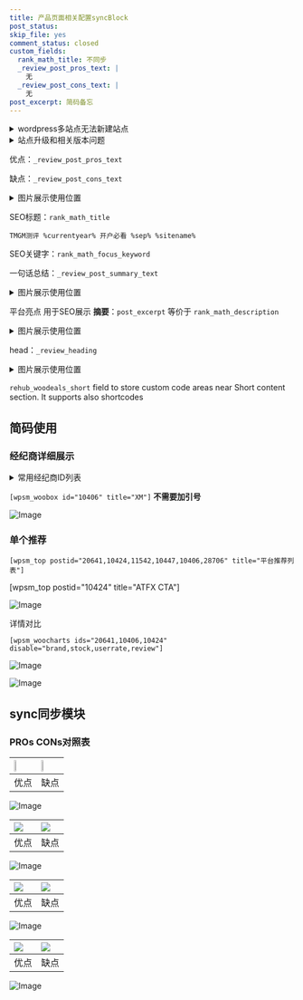 ```yaml
---
title: 产品页面相关配置syncBlock
post_status: 
skip_file: yes
comment_status: closed
custom_fields:
  rank_math_title: 不同步
  _review_post_pros_text: |
    无
  _review_post_cons_text: |
    无
post_excerpt: 简码备忘
---
```

<details><summary>wordpress多站点无法新建站点</summary>

<li>和报错需要清理cookies一样的原因</li>
<li>wp-config.php里面<code>define( 'SUBDOMAIN_INSTALL', false );//子域名安装</code></li>
<li>新建子站点是用<code>define( 'SUBDOMAIN_INSTALL', true);//子域名安装</code> 完成以后，改成<code>false</code></li>
</details>

<details><summary>站点升级和相关版本问题</summary>

<p>wordpress：5.9.9
woocommerce：7.5.1
出现问题的地方：主题选项里面>><strong>Product layout >>compact style</strong></p>
<p>如何出现没有用过的字段 导致无法保存。先导出配置 然后进行修改，后面再次恢复即可。</p>
<p>出现部分字段无法显示时，需要返回默认布局后，对产品进行保存就好了。</p>
<p></p>
</details>

优点：`_review_post_pros_text`

缺点：`_review_post_cons_text`

<details><summary>图片展示使用位置</summary>

<img src="https://prod-files-secure.s3.us-west-2.amazonaws.com/39ed1227-6d7d-4570-be36-9ccd4a2c4241/f51d3d83-55d4-4bdf-9604-f37ec77ab556/Untitled.png?X-Amz-Algorithm=AWS4-HMAC-SHA256&X-Amz-Content-Sha256=UNSIGNED-PAYLOAD&X-Amz-Credential=ASIAZI2LB466U3MBZWJY%2F20250913%2Fus-west-2%2Fs3%2Faws4_request&X-Amz-Date=20250913T225517Z&X-Amz-Expires=3600&X-Amz-Security-Token=IQoJb3JpZ2luX2VjENf%2F%2F%2F%2F%2F%2F%2F%2F%2F%2FwEaCXVzLXdlc3QtMiJGMEQCIHezIIitH7UqWBeCJ1zDw65cg83OAdMzgA9wiImPfnzsAiBBhEjPe%2BCAe67MQNeSCxbQNgBobPospJG%2FbXYGcPwf9ir%2FAwhQEAAaDDYzNzQyMzE4MzgwNSIMDG5YbbqExfXBKjNrKtwDtHkklKRhaxqr7SGZ5w0x%2FCo80AGUy9FO15aoWpjLUDAd7waNL2jEjBkmUmoRQB7HkfRlpBrQUrQ0qo7yrNH1QeMPuY1Fs2X9qvh4pPnekW6QwOw8NOp43RerdgzQV7nYDkeAqauWE4MTafmtHyHEK2YqLEfSI5Kfbg6TQgtapixUQOih7phec8lacGt%2FVyPbyy4FSP4%2BYvmPZmiB8ORHK16b9aHV%2Bv3bFZ5wIrMwmQhkWYWN48SW7ZNtV8BgruspZVz4WqpTrm%2F5SMfPiRzea1ywee85U0l5EQWJ0p5NNiOKTZBZZjBbsIo%2Fym5QbvZKEtA%2FKZ9vWWxyUM5JmqWAoIRKyRJ%2BX9ObcTVtgE8dmlph5WP612%2BfhsqKGyl4AnBKGmvXANItPc8vmBMpsGLsYYxuy0e30%2Fu4H3XcKffc9FjCV44WD95SPISBE2Mz%2FP64oJfdh2JxO4hd4cFcRgyYep7e2VFFIAq8q1qWHAjHpJpr4O4CSMamNq81f1ivaGI4HXarvb2foQSmK%2BZZrc31eBmeWag8%2Bu1en0xEg8SrH5X2bXdIGSYgW2rya4NBobyE5gC%2FWWkylZQeI4Fhtr%2BXn8%2Bw09mNgNIMPUJsG2NtvkWOngZJ7%2Fc4qlvh9hgw5N%2BXxgY6pgE1YpPlD%2BF2h6w2pnamBegsTVaMfQptusflMDt3Z8LIj%2F%2BjQ1mbM72zQIgpLMXrh%2F%2BwWkaxle%2FEYGJpVZkcSDtQPzCQfrodqEfg7H1%2FCJvZ9pNOG6618AJpqjzTxkTdc8Q6XfWnnQVBsGAudUx42BL%2FcYtzzOqIiEOWfQe18l3%2FZPMm6EwDMHAWPtSF1vRwFsmZ5oKRMElI6OIPc8tYJU5YEO9QhlY9&X-Amz-Signature=1b9d6d88a294db95cb079bb9ea7a26132a7e46d926dc7c1d03c77a15d13b5d09&X-Amz-SignedHeaders=host&x-amz-checksum-mode=ENABLED&x-id=GetObject" alt="Image">
</details>

SEO标题：`rank_math_title`

`TMGM测评 %currentyear% 开户必看 %sep% %sitename%`

SEO关键字：`rank_math_focus_keyword`

一句话总结：`_review_post_summary_text`

<details><summary>图片展示使用位置</summary>

<img src="https://prod-files-secure.s3.us-west-2.amazonaws.com/39ed1227-6d7d-4570-be36-9ccd4a2c4241/4b96a922-296c-4f4e-8630-d1c870cbce01/Untitled.png?X-Amz-Algorithm=AWS4-HMAC-SHA256&X-Amz-Content-Sha256=UNSIGNED-PAYLOAD&X-Amz-Credential=ASIAZI2LB4665F5CJQW3%2F20250913%2Fus-west-2%2Fs3%2Faws4_request&X-Amz-Date=20250913T225518Z&X-Amz-Expires=3600&X-Amz-Security-Token=IQoJb3JpZ2luX2VjENf%2F%2F%2F%2F%2F%2F%2F%2F%2F%2FwEaCXVzLXdlc3QtMiJHMEUCIQDMb4F5Pdis554hL3Xhju7Sf9Ea%2FAnoHLIrGIAaw%2FThhQIgJRNJOroaE5BsakTQRZjjrLM8nB%2B6gk6bDkIIc0UJNZwq%2FwMIUBAAGgw2Mzc0MjMxODM4MDUiDFefuxYyA0pyX7Z3SCrcA%2BaShCeCs4fqnQ1u7X%2F5Pc79TmH4dB5kmW2cm0kihCpgI5nubk0CtoeIz2qFXvfv5qrfbz5tZ81%2FqhS00LcJrVyHrjKxI3Ebcxp%2BQ1Bypapn%2BwamjiDRLBub9AAjTLicVkFVAOwArfC9%2BmmViu5uT2Qp6PnLbRa0T4JeR1WV01d%2FyCoUrLTfkcmALv0yPoWXIMyy2O8A6bY6WVzUAxTIld4IUAhr%2FsqhV6C03MPyheEvs8Ak%2FQ1uPHKfUI6OVoe4cCILH33k%2FBBR0tn%2F7RshNYD%2Bdl2zCHxOsvd3FBqazGsVI542DQzGCR%2Fo2q01Z6nkj0XBB6OP5eP2yFXhgg5%2BDF37MeA%2Bj0AAVH8Xv%2BMSWc7exZWfa4he%2Bx6RW6OsZjXh%2FCYSS%2BMzpMf0JwwjrcjrDd3Bw%2BqRzkmyhkF2en%2Fz3sXjUrjybvYimWtVo5TJ252q2vM2rQZL5jq67WCXkaZeFl86ft11tAsercrpjVBlt5ddk3ISx2HNanm7xZwOQXW6WII3XxH%2BJHBQaWwPHgolbnRjUh8KxBYdHBGhuKuUvu4HB4o1zFAlZ3REQnQi9aitIDO7na1%2F3B4QpOfbIqAtNYvKuXGOMwdpjL9cNQ0w96C2Ro%2FqhWRzVUvNCVlpMKnfl8YGOqUB1y1plz9MXNlQhbS9kbCMs%2FtwRplyfAJ8vduF5Ry1TbN1zbVQfEJdhespnJ7xq5Sa%2FtJwWYE97cU8%2BHNurDhqRPscieZp2U6qSTL3y0cx9xkBrGERt943EspfJbrE8Vw8Aaihs4a0tJDEzerr6Pgr%2B86OZv0lEFxupV1j1bKPY7cYEtIh5LCB75Soj%2BQuPAeN34cHVDcOkwTUgs5gR80DHgUvolU2&X-Amz-Signature=8f1d368ac83f46bc271671f29d96ed74310761dc7a734de7908f666f33f7526a&X-Amz-SignedHeaders=host&x-amz-checksum-mode=ENABLED&x-id=GetObject" alt="Image">
</details>

平台亮点 用于SEO展示 **摘要**：`post_excerpt`  等价于 `rank_math_description`

<details><summary>图片展示使用位置</summary>

<img src="https://prod-files-secure.s3.us-west-2.amazonaws.com/39ed1227-6d7d-4570-be36-9ccd4a2c4241/1ee11f63-b60a-4dfe-a7a7-d58ff23b5d88/Untitled.png?X-Amz-Algorithm=AWS4-HMAC-SHA256&X-Amz-Content-Sha256=UNSIGNED-PAYLOAD&X-Amz-Credential=ASIAZI2LB466QHA2MTK4%2F20250913%2Fus-west-2%2Fs3%2Faws4_request&X-Amz-Date=20250913T225524Z&X-Amz-Expires=3600&X-Amz-Security-Token=IQoJb3JpZ2luX2VjENf%2F%2F%2F%2F%2F%2F%2F%2F%2F%2FwEaCXVzLXdlc3QtMiJGMEQCIERx5TL8bwT09VFvKjpdX8wOX3vEqoiGb%2BQ0wrnVWH2OAiBt1oxwYH9kVvH372iIUY5eG2NYsV1F8OQArWhaT7kvjir%2FAwhQEAAaDDYzNzQyMzE4MzgwNSIM%2F2rDq2P0OKqxoKsZKtwD5%2FdFqc%2FGPw8VJ8joNf%2FKvJ3vaoQvnP4RmFEPNHX79Y73eZjuRInKBgBfasumjwYvVcs3hZRUZ40nOiwZ%2FLFoWrL03wzOCGWYI4KEQPVVGaiU85QchcpHF%2FIeYIAKjECXg08vuPEy4Y7Vz%2B4mbu5lcUwSEK5YDi96n7XlNDpGu0DPKl6R%2BIm3p6sZ38l52JeCPZaqAMVmpfQBAEv%2F81u6C8wJbTWGuveCLV3L2e%2BodoLVwKxyH08B5JDXExLnX80MWFguooWIk%2BM8W4weMbFTasB74fwh7wtw1v9uY%2BOu0sxhBCUi52TWzS6XjDa6%2FPnRRMf1dnvVew2s1xCU4biHCGx6LlDUvQfRYYUGSf172pxap1Hgeef5dcx%2BZUzlHHjQkRq%2B%2BULDxU35PfmXTdCkDMB3Do8Hw%2BtNqr4huKXkw7b8Hsfmi17ZYIT7%2FM7Hr6O7KUaHhfDj0Gj6nd14seqgU30Sy2X5hU9cAbvSVTDcccbsgobLBq7Z5lKvuGjLpLcf0qzs7Sx9K%2B4g6hcrlt%2FqRto1MVaKHlDadKZApTeEKbXoJ6A9paKX8vh1ODsRBmlw6y%2B9r5AD%2BdKPro08u8HLoa3Yum3n7CkWKjCfXwtp7YSqqK7Lj%2F0oMizdRMkw49%2BXxgY6pgFxDKB4tnYAO%2BA5dLGgqM47mgOfgA97zSHG3e%2FFZfXokgFzRdU%2FdBd78Jd1cvJ3yC4lPxHMSQpXv4%2FPPWt%2F2oKWr2Sw0q%2Bm%2Fd9Jc9xdF7H%2B8%2BHU0Hs1f2piO%2FbezASFPe2R3vXqv6gPeRgzMOBOir8dUq2zcAN2GOeOKNFK05X2CoT63SUFh7dc5x4r75ObUarIh%2FssYQ%2Fouk7wBYcrIXeZPch%2F1FaY&X-Amz-Signature=e86cbf8028d753fd29e01e05ab25d74b733032a5eb50f7eb8def92da81a861cb&X-Amz-SignedHeaders=host&x-amz-checksum-mode=ENABLED&x-id=GetObject" alt="Image">
<img src="https://prod-files-secure.s3.us-west-2.amazonaws.com/39ed1227-6d7d-4570-be36-9ccd4a2c4241/ad4118b5-78d8-4fbe-801e-3b29b5d99c01/Untitled.png?X-Amz-Algorithm=AWS4-HMAC-SHA256&X-Amz-Content-Sha256=UNSIGNED-PAYLOAD&X-Amz-Credential=ASIAZI2LB466QHA2MTK4%2F20250913%2Fus-west-2%2Fs3%2Faws4_request&X-Amz-Date=20250913T225524Z&X-Amz-Expires=3600&X-Amz-Security-Token=IQoJb3JpZ2luX2VjENf%2F%2F%2F%2F%2F%2F%2F%2F%2F%2FwEaCXVzLXdlc3QtMiJGMEQCIERx5TL8bwT09VFvKjpdX8wOX3vEqoiGb%2BQ0wrnVWH2OAiBt1oxwYH9kVvH372iIUY5eG2NYsV1F8OQArWhaT7kvjir%2FAwhQEAAaDDYzNzQyMzE4MzgwNSIM%2F2rDq2P0OKqxoKsZKtwD5%2FdFqc%2FGPw8VJ8joNf%2FKvJ3vaoQvnP4RmFEPNHX79Y73eZjuRInKBgBfasumjwYvVcs3hZRUZ40nOiwZ%2FLFoWrL03wzOCGWYI4KEQPVVGaiU85QchcpHF%2FIeYIAKjECXg08vuPEy4Y7Vz%2B4mbu5lcUwSEK5YDi96n7XlNDpGu0DPKl6R%2BIm3p6sZ38l52JeCPZaqAMVmpfQBAEv%2F81u6C8wJbTWGuveCLV3L2e%2BodoLVwKxyH08B5JDXExLnX80MWFguooWIk%2BM8W4weMbFTasB74fwh7wtw1v9uY%2BOu0sxhBCUi52TWzS6XjDa6%2FPnRRMf1dnvVew2s1xCU4biHCGx6LlDUvQfRYYUGSf172pxap1Hgeef5dcx%2BZUzlHHjQkRq%2B%2BULDxU35PfmXTdCkDMB3Do8Hw%2BtNqr4huKXkw7b8Hsfmi17ZYIT7%2FM7Hr6O7KUaHhfDj0Gj6nd14seqgU30Sy2X5hU9cAbvSVTDcccbsgobLBq7Z5lKvuGjLpLcf0qzs7Sx9K%2B4g6hcrlt%2FqRto1MVaKHlDadKZApTeEKbXoJ6A9paKX8vh1ODsRBmlw6y%2B9r5AD%2BdKPro08u8HLoa3Yum3n7CkWKjCfXwtp7YSqqK7Lj%2F0oMizdRMkw49%2BXxgY6pgFxDKB4tnYAO%2BA5dLGgqM47mgOfgA97zSHG3e%2FFZfXokgFzRdU%2FdBd78Jd1cvJ3yC4lPxHMSQpXv4%2FPPWt%2F2oKWr2Sw0q%2Bm%2Fd9Jc9xdF7H%2B8%2BHU0Hs1f2piO%2FbezASFPe2R3vXqv6gPeRgzMOBOir8dUq2zcAN2GOeOKNFK05X2CoT63SUFh7dc5x4r75ObUarIh%2FssYQ%2Fouk7wBYcrIXeZPch%2F1FaY&X-Amz-Signature=43a67eaa6566a7702b800815ff32830f6c1e2e1681bec5032101ad9ffe783d6d&X-Amz-SignedHeaders=host&x-amz-checksum-mode=ENABLED&x-id=GetObject" alt="Image">
<img src="https://prod-files-secure.s3.us-west-2.amazonaws.com/39ed1227-6d7d-4570-be36-9ccd4a2c4241/a38cf7c9-a79c-4b64-9e94-13589fe0758b/Untitled.png?X-Amz-Algorithm=AWS4-HMAC-SHA256&X-Amz-Content-Sha256=UNSIGNED-PAYLOAD&X-Amz-Credential=ASIAZI2LB466QHA2MTK4%2F20250913%2Fus-west-2%2Fs3%2Faws4_request&X-Amz-Date=20250913T225524Z&X-Amz-Expires=3600&X-Amz-Security-Token=IQoJb3JpZ2luX2VjENf%2F%2F%2F%2F%2F%2F%2F%2F%2F%2FwEaCXVzLXdlc3QtMiJGMEQCIERx5TL8bwT09VFvKjpdX8wOX3vEqoiGb%2BQ0wrnVWH2OAiBt1oxwYH9kVvH372iIUY5eG2NYsV1F8OQArWhaT7kvjir%2FAwhQEAAaDDYzNzQyMzE4MzgwNSIM%2F2rDq2P0OKqxoKsZKtwD5%2FdFqc%2FGPw8VJ8joNf%2FKvJ3vaoQvnP4RmFEPNHX79Y73eZjuRInKBgBfasumjwYvVcs3hZRUZ40nOiwZ%2FLFoWrL03wzOCGWYI4KEQPVVGaiU85QchcpHF%2FIeYIAKjECXg08vuPEy4Y7Vz%2B4mbu5lcUwSEK5YDi96n7XlNDpGu0DPKl6R%2BIm3p6sZ38l52JeCPZaqAMVmpfQBAEv%2F81u6C8wJbTWGuveCLV3L2e%2BodoLVwKxyH08B5JDXExLnX80MWFguooWIk%2BM8W4weMbFTasB74fwh7wtw1v9uY%2BOu0sxhBCUi52TWzS6XjDa6%2FPnRRMf1dnvVew2s1xCU4biHCGx6LlDUvQfRYYUGSf172pxap1Hgeef5dcx%2BZUzlHHjQkRq%2B%2BULDxU35PfmXTdCkDMB3Do8Hw%2BtNqr4huKXkw7b8Hsfmi17ZYIT7%2FM7Hr6O7KUaHhfDj0Gj6nd14seqgU30Sy2X5hU9cAbvSVTDcccbsgobLBq7Z5lKvuGjLpLcf0qzs7Sx9K%2B4g6hcrlt%2FqRto1MVaKHlDadKZApTeEKbXoJ6A9paKX8vh1ODsRBmlw6y%2B9r5AD%2BdKPro08u8HLoa3Yum3n7CkWKjCfXwtp7YSqqK7Lj%2F0oMizdRMkw49%2BXxgY6pgFxDKB4tnYAO%2BA5dLGgqM47mgOfgA97zSHG3e%2FFZfXokgFzRdU%2FdBd78Jd1cvJ3yC4lPxHMSQpXv4%2FPPWt%2F2oKWr2Sw0q%2Bm%2Fd9Jc9xdF7H%2B8%2BHU0Hs1f2piO%2FbezASFPe2R3vXqv6gPeRgzMOBOir8dUq2zcAN2GOeOKNFK05X2CoT63SUFh7dc5x4r75ObUarIh%2FssYQ%2Fouk7wBYcrIXeZPch%2F1FaY&X-Amz-Signature=a31c35b0bc65d456c5a8a64d4ce8f5464a23d780b3d71a440e1efa286d0a0e25&X-Amz-SignedHeaders=host&x-amz-checksum-mode=ENABLED&x-id=GetObject" alt="Image">
<img src="https://prod-files-secure.s3.us-west-2.amazonaws.com/39ed1227-6d7d-4570-be36-9ccd4a2c4241/7da6fc1e-d2ac-42ae-8c75-cb5749aa18f6/Untitled.png?X-Amz-Algorithm=AWS4-HMAC-SHA256&X-Amz-Content-Sha256=UNSIGNED-PAYLOAD&X-Amz-Credential=ASIAZI2LB466QHA2MTK4%2F20250913%2Fus-west-2%2Fs3%2Faws4_request&X-Amz-Date=20250913T225524Z&X-Amz-Expires=3600&X-Amz-Security-Token=IQoJb3JpZ2luX2VjENf%2F%2F%2F%2F%2F%2F%2F%2F%2F%2FwEaCXVzLXdlc3QtMiJGMEQCIERx5TL8bwT09VFvKjpdX8wOX3vEqoiGb%2BQ0wrnVWH2OAiBt1oxwYH9kVvH372iIUY5eG2NYsV1F8OQArWhaT7kvjir%2FAwhQEAAaDDYzNzQyMzE4MzgwNSIM%2F2rDq2P0OKqxoKsZKtwD5%2FdFqc%2FGPw8VJ8joNf%2FKvJ3vaoQvnP4RmFEPNHX79Y73eZjuRInKBgBfasumjwYvVcs3hZRUZ40nOiwZ%2FLFoWrL03wzOCGWYI4KEQPVVGaiU85QchcpHF%2FIeYIAKjECXg08vuPEy4Y7Vz%2B4mbu5lcUwSEK5YDi96n7XlNDpGu0DPKl6R%2BIm3p6sZ38l52JeCPZaqAMVmpfQBAEv%2F81u6C8wJbTWGuveCLV3L2e%2BodoLVwKxyH08B5JDXExLnX80MWFguooWIk%2BM8W4weMbFTasB74fwh7wtw1v9uY%2BOu0sxhBCUi52TWzS6XjDa6%2FPnRRMf1dnvVew2s1xCU4biHCGx6LlDUvQfRYYUGSf172pxap1Hgeef5dcx%2BZUzlHHjQkRq%2B%2BULDxU35PfmXTdCkDMB3Do8Hw%2BtNqr4huKXkw7b8Hsfmi17ZYIT7%2FM7Hr6O7KUaHhfDj0Gj6nd14seqgU30Sy2X5hU9cAbvSVTDcccbsgobLBq7Z5lKvuGjLpLcf0qzs7Sx9K%2B4g6hcrlt%2FqRto1MVaKHlDadKZApTeEKbXoJ6A9paKX8vh1ODsRBmlw6y%2B9r5AD%2BdKPro08u8HLoa3Yum3n7CkWKjCfXwtp7YSqqK7Lj%2F0oMizdRMkw49%2BXxgY6pgFxDKB4tnYAO%2BA5dLGgqM47mgOfgA97zSHG3e%2FFZfXokgFzRdU%2FdBd78Jd1cvJ3yC4lPxHMSQpXv4%2FPPWt%2F2oKWr2Sw0q%2Bm%2Fd9Jc9xdF7H%2B8%2BHU0Hs1f2piO%2FbezASFPe2R3vXqv6gPeRgzMOBOir8dUq2zcAN2GOeOKNFK05X2CoT63SUFh7dc5x4r75ObUarIh%2FssYQ%2Fouk7wBYcrIXeZPch%2F1FaY&X-Amz-Signature=1e1875d0b0d73884b0882818a85c974c982d02c6d181d4bb3574595b7f27ce6c&X-Amz-SignedHeaders=host&x-amz-checksum-mode=ENABLED&x-id=GetObject" alt="Image">
<img src="https://prod-files-secure.s3.us-west-2.amazonaws.com/39ed1227-6d7d-4570-be36-9ccd4a2c4241/7e97f40a-eaee-47f5-b2f9-475f96808fa7/Untitled.png?X-Amz-Algorithm=AWS4-HMAC-SHA256&X-Amz-Content-Sha256=UNSIGNED-PAYLOAD&X-Amz-Credential=ASIAZI2LB466QHA2MTK4%2F20250913%2Fus-west-2%2Fs3%2Faws4_request&X-Amz-Date=20250913T225524Z&X-Amz-Expires=3600&X-Amz-Security-Token=IQoJb3JpZ2luX2VjENf%2F%2F%2F%2F%2F%2F%2F%2F%2F%2FwEaCXVzLXdlc3QtMiJGMEQCIERx5TL8bwT09VFvKjpdX8wOX3vEqoiGb%2BQ0wrnVWH2OAiBt1oxwYH9kVvH372iIUY5eG2NYsV1F8OQArWhaT7kvjir%2FAwhQEAAaDDYzNzQyMzE4MzgwNSIM%2F2rDq2P0OKqxoKsZKtwD5%2FdFqc%2FGPw8VJ8joNf%2FKvJ3vaoQvnP4RmFEPNHX79Y73eZjuRInKBgBfasumjwYvVcs3hZRUZ40nOiwZ%2FLFoWrL03wzOCGWYI4KEQPVVGaiU85QchcpHF%2FIeYIAKjECXg08vuPEy4Y7Vz%2B4mbu5lcUwSEK5YDi96n7XlNDpGu0DPKl6R%2BIm3p6sZ38l52JeCPZaqAMVmpfQBAEv%2F81u6C8wJbTWGuveCLV3L2e%2BodoLVwKxyH08B5JDXExLnX80MWFguooWIk%2BM8W4weMbFTasB74fwh7wtw1v9uY%2BOu0sxhBCUi52TWzS6XjDa6%2FPnRRMf1dnvVew2s1xCU4biHCGx6LlDUvQfRYYUGSf172pxap1Hgeef5dcx%2BZUzlHHjQkRq%2B%2BULDxU35PfmXTdCkDMB3Do8Hw%2BtNqr4huKXkw7b8Hsfmi17ZYIT7%2FM7Hr6O7KUaHhfDj0Gj6nd14seqgU30Sy2X5hU9cAbvSVTDcccbsgobLBq7Z5lKvuGjLpLcf0qzs7Sx9K%2B4g6hcrlt%2FqRto1MVaKHlDadKZApTeEKbXoJ6A9paKX8vh1ODsRBmlw6y%2B9r5AD%2BdKPro08u8HLoa3Yum3n7CkWKjCfXwtp7YSqqK7Lj%2F0oMizdRMkw49%2BXxgY6pgFxDKB4tnYAO%2BA5dLGgqM47mgOfgA97zSHG3e%2FFZfXokgFzRdU%2FdBd78Jd1cvJ3yC4lPxHMSQpXv4%2FPPWt%2F2oKWr2Sw0q%2Bm%2Fd9Jc9xdF7H%2B8%2BHU0Hs1f2piO%2FbezASFPe2R3vXqv6gPeRgzMOBOir8dUq2zcAN2GOeOKNFK05X2CoT63SUFh7dc5x4r75ObUarIh%2FssYQ%2Fouk7wBYcrIXeZPch%2F1FaY&X-Amz-Signature=d4b3ee8d53e7aa15cc9858b011233fc9dc1c9a35387f7098eb9ac3b59e122a7c&X-Amz-SignedHeaders=host&x-amz-checksum-mode=ENABLED&x-id=GetObject" alt="Image">
</details>

head：`_review_heading`

<details><summary>图片展示使用位置</summary>

<img src="https://prod-files-secure.s3.us-west-2.amazonaws.com/39ed1227-6d7d-4570-be36-9ccd4a2c4241/3a4650ad-9887-415c-889a-edd51fa54f27/Untitled.png?X-Amz-Algorithm=AWS4-HMAC-SHA256&X-Amz-Content-Sha256=UNSIGNED-PAYLOAD&X-Amz-Credential=ASIAZI2LB466U75KMZ4K%2F20250913%2Fus-west-2%2Fs3%2Faws4_request&X-Amz-Date=20250913T225525Z&X-Amz-Expires=3600&X-Amz-Security-Token=IQoJb3JpZ2luX2VjENf%2F%2F%2F%2F%2F%2F%2F%2F%2F%2FwEaCXVzLXdlc3QtMiJHMEUCIDPt9DvbEsbjsjIHnjFImaDksv6vry6cBeUnURHbg48YAiEAvEEQFZDbREuSqpR7%2FiHDdK5LtAx%2FEoX41fI%2B9bnCMxQq%2FwMIUBAAGgw2Mzc0MjMxODM4MDUiDKD%2FnC0vDZ6am6jmNyrcA4gGq3zYod6aEUAyP3l%2FUfWnCGdT9JwXltH7823fQSsA01kyuZGFU5memmydRTY1HU1nNeQwyYRDGwaIzHCGagj2wFs1YQcv4aMi%2Bc07bmA7hEDuRe%2BV2%2FEvNl%2Bh1TRLyA9eN1hKIInl7LFQVt5%2BQUms0Z9y4leKgZoCpAHjS2OHyfLvEpzjevvgj7xdCnpBTDzNz29%2B2Kd18KbbFAoIMpXCDjK9nexh3u6o0aiNeF3WlaWLHgAtjJ3ZSXY6tr2%2FoSNzkMHTF9kXPeGHu3ADToTuIoS%2Bkst%2F2ZHuJtaJ6d11kOzMaA7j4JJAdnBP9jKWlPdhCNzw0QkHeQJDkaRqMeaKvc2zhWdNYftFwhhmLJLIP9LSNaG2dZyL7jgxo9hEU8lBw2GNW4uvmQ0wh7apWZXjqalYkeiEWOPDrG4O%2B6tlX9Hd2Pe3ZmFGR6ET94pLVMeQJi1cG2ggefIyyzJIDSEVY0Wbr17%2BS1HD%2F91OWkT%2FoY6Re4DhWLZvzVpE%2FyBxh9EIkjfaOHeP0SanDIV4nPs5yVO8LNRSV0XrnxaBNtris4fy1xrecM%2FJpU0yOHkzj0b3BrVhnD5WeGvKjErMX%2FGsnB7ETS9EM01Oq4xJM9rWUX2zCdiR8dYLbWtcMIzgl8YGOqUB%2BrYyEqLBORsYQQLwCOR292D23CuXa%2BPqM462mpQt2p3fgXwKwgaY4iPj4HV7vvTv7xp3cYWzfftIcsME5E6N1dWNbCx0CKImlOLoT5n6%2F2dav2muEBthL3p1KIJGsu%2FmONWn%2BaHpWXCJbfvudADAQ1v7Gd6J36DI4i6v6oqMnoch3BSOUkZ9SKkAVk8dPP5M4oX1lQH2eslQu6C0dtrY6LAli6wE&X-Amz-Signature=5e90ff1afb7c0b275a368751fcf8be4c0095d706b6b5cd5acb8d3a3fdf367168&X-Amz-SignedHeaders=host&x-amz-checksum-mode=ENABLED&x-id=GetObject" alt="Image">
</details>

`rehub_woodeals_short`	field to store custom code areas near Short content section. It supports also shortcodes



## 简码使用

### 经纪商详细展示

<details><summary>常用经纪商ID列表</summary>

<pre><code class="php">嘉盛 ===> 20641  [wpsm_woobox id="20641" title="嘉盛"]
易信easymarkets ===> 11542  [wpsm_woobox id="11542" title="易信easymarkets"]
ATFX外汇 ===> 10424  [wpsm_woobox id="10424" title="ATFX"]
XM ===> 10406  [wpsm_woobox id="10406" title="XM"]
TMGM ===> 29622  [wpsm_woobox id="29622" title="TMGM"]
HYCM ===> 10447  [wpsm_woobox id="10447" title="HYCM"]
fpmarkets澳福外汇 ===> 20639  [wpsm_woobox id="20639" title="fpmarkets澳福外汇"]</code></pre>
</details>

`[wpsm_woobox id="10406" title="XM"]` **不需要加引号**

![Image](https://prod-files-secure.s3.us-west-2.amazonaws.com/39ed1227-6d7d-4570-be36-9ccd4a2c4241/4f898f9d-0fa7-4e43-acd3-ac6bc7be575a/Untitled.png?X-Amz-Algorithm=AWS4-HMAC-SHA256&X-Amz-Content-Sha256=UNSIGNED-PAYLOAD&X-Amz-Credential=ASIAZI2LB466T2MTIYSA%2F20250913%2Fus-west-2%2Fs3%2Faws4_request&X-Amz-Date=20250913T225515Z&X-Amz-Expires=3600&X-Amz-Security-Token=IQoJb3JpZ2luX2VjENf%2F%2F%2F%2F%2F%2F%2F%2F%2F%2FwEaCXVzLXdlc3QtMiJIMEYCIQCjj6QTiufhGrs5hH7QXTEVx79AftxjrVmKhc%2FJt%2FToXwIhALhQYWakInjpcjlwoD1gHp36ZmXTaWTmyZh79z15SYo0Kv8DCFAQABoMNjM3NDIzMTgzODA1Igzbma0i884ES6KVeMEq3APlnLPcBJyr5%2BtSVKrqY4NwcZjx5K7TNNo7%2FQHXl9nwsMe5%2Bzo6nWJ9cqYMFVUpdnTxA47RE95AIVfzRFZMUNGA%2BsFm%2F6YMNAp%2B74pCT6lH3nrWwFE%2BQzi5ffsbte3FYvmUp9AP6UdsIufemcugCoodX5Sc%2B5kJV83TYQRLRc17Clrn6G0WFbC7TBXz1x%2FkeX3tjviE8ALGa1D3LTw8PWcArg8fIvRcejOCGfl4khSTIiEwll38p8eCaANq4%2F1Oc%2BTQ%2BMYX5xB5NUZRRpPVdWEUkLD14URugRE7wJxC68WD2mUOIqeVUzQ5cfmnVUDsBPvMb9FTiyryJtG2HtirkNfOZgBUrX29bF2cwQvkzraYwyB5M89fm9ZEgLug3ynP2pPU%2Bpm9rv27e6chA5AgvmzicEhSZ09he7u6D9%2F3o%2BcM%2FTOsjgyc%2BPviFZmdZk6%2F0ca%2BoUACb%2BSuNkaE63vSzKCe0V32%2FqRUxJqrQtGkgGt3XqW685yfx0rwefZG7i586vakMPRJjAuqKO%2FOrdBvW5Cgssj8geAz%2BAE6uSg%2FlC6mGLoY86dGTn0i9Eg6%2FuuAmFqEsumW5tBp8cjjID0ogoFdw%2Fc8nBJR16D6D4jzscrBYCygbsispo3UFiy4QzDK35fGBjqkAXspS3AiY70%2F7%2B9Chb%2FJ0dDXGRsRsaMMZqKAVygTeWxx6iqApaqNYxWdZOBr1oa2Gn4Fm2QG9AntHjqC55JQu%2BtD5SWpo%2FpH9c0vaiMXLRK7BhkUwQhLWnJubjXcT6g4e68VXkaUlQJ8948J2QnFz%2FquMWSKlRDi4S5M6BzQFoC8K%2B9ECCcFl8tJ0JjRVQnmtHnliWcmSM95vuA7bR2e25UixXgW&X-Amz-Signature=4b7d8d9abbf9bc9141092f88e1f095d4c765f0ecd9e9fedae0e30710639b7ce6&X-Amz-SignedHeaders=host&x-amz-checksum-mode=ENABLED&x-id=GetObject)

### 单个推荐
`[wpsm_top postid="20641,10424,11542,10447,10406,28706" title="平台推荐列表"]`

[wpsm_top postid="10424" title="ATFX CTA"]

![Image](https://prod-files-secure.s3.us-west-2.amazonaws.com/39ed1227-6d7d-4570-be36-9ccd4a2c4241/5ac620dc-51a8-48b6-b55d-91f47299193c/Untitled.png?X-Amz-Algorithm=AWS4-HMAC-SHA256&X-Amz-Content-Sha256=UNSIGNED-PAYLOAD&X-Amz-Credential=ASIAZI2LB466T2MTIYSA%2F20250913%2Fus-west-2%2Fs3%2Faws4_request&X-Amz-Date=20250913T225515Z&X-Amz-Expires=3600&X-Amz-Security-Token=IQoJb3JpZ2luX2VjENf%2F%2F%2F%2F%2F%2F%2F%2F%2F%2FwEaCXVzLXdlc3QtMiJIMEYCIQCjj6QTiufhGrs5hH7QXTEVx79AftxjrVmKhc%2FJt%2FToXwIhALhQYWakInjpcjlwoD1gHp36ZmXTaWTmyZh79z15SYo0Kv8DCFAQABoMNjM3NDIzMTgzODA1Igzbma0i884ES6KVeMEq3APlnLPcBJyr5%2BtSVKrqY4NwcZjx5K7TNNo7%2FQHXl9nwsMe5%2Bzo6nWJ9cqYMFVUpdnTxA47RE95AIVfzRFZMUNGA%2BsFm%2F6YMNAp%2B74pCT6lH3nrWwFE%2BQzi5ffsbte3FYvmUp9AP6UdsIufemcugCoodX5Sc%2B5kJV83TYQRLRc17Clrn6G0WFbC7TBXz1x%2FkeX3tjviE8ALGa1D3LTw8PWcArg8fIvRcejOCGfl4khSTIiEwll38p8eCaANq4%2F1Oc%2BTQ%2BMYX5xB5NUZRRpPVdWEUkLD14URugRE7wJxC68WD2mUOIqeVUzQ5cfmnVUDsBPvMb9FTiyryJtG2HtirkNfOZgBUrX29bF2cwQvkzraYwyB5M89fm9ZEgLug3ynP2pPU%2Bpm9rv27e6chA5AgvmzicEhSZ09he7u6D9%2F3o%2BcM%2FTOsjgyc%2BPviFZmdZk6%2F0ca%2BoUACb%2BSuNkaE63vSzKCe0V32%2FqRUxJqrQtGkgGt3XqW685yfx0rwefZG7i586vakMPRJjAuqKO%2FOrdBvW5Cgssj8geAz%2BAE6uSg%2FlC6mGLoY86dGTn0i9Eg6%2FuuAmFqEsumW5tBp8cjjID0ogoFdw%2Fc8nBJR16D6D4jzscrBYCygbsispo3UFiy4QzDK35fGBjqkAXspS3AiY70%2F7%2B9Chb%2FJ0dDXGRsRsaMMZqKAVygTeWxx6iqApaqNYxWdZOBr1oa2Gn4Fm2QG9AntHjqC55JQu%2BtD5SWpo%2FpH9c0vaiMXLRK7BhkUwQhLWnJubjXcT6g4e68VXkaUlQJ8948J2QnFz%2FquMWSKlRDi4S5M6BzQFoC8K%2B9ECCcFl8tJ0JjRVQnmtHnliWcmSM95vuA7bR2e25UixXgW&X-Amz-Signature=aec50cd4be345fe9ccffc9f625a6c13acd4f48f8353c28f7cdfe1889cdf13c45&X-Amz-SignedHeaders=host&x-amz-checksum-mode=ENABLED&x-id=GetObject)

详情对比

`[wpsm_woocharts ids="20641,10406,10424" disable="brand,stock,userrate,review"]`

![Image](https://prod-files-secure.s3.us-west-2.amazonaws.com/39ed1227-6d7d-4570-be36-9ccd4a2c4241/bf3ba45f-b9f3-4295-8aef-b4a495fd25f4/Untitled.png?X-Amz-Algorithm=AWS4-HMAC-SHA256&X-Amz-Content-Sha256=UNSIGNED-PAYLOAD&X-Amz-Credential=ASIAZI2LB466T2MTIYSA%2F20250913%2Fus-west-2%2Fs3%2Faws4_request&X-Amz-Date=20250913T225516Z&X-Amz-Expires=3600&X-Amz-Security-Token=IQoJb3JpZ2luX2VjENf%2F%2F%2F%2F%2F%2F%2F%2F%2F%2FwEaCXVzLXdlc3QtMiJIMEYCIQCjj6QTiufhGrs5hH7QXTEVx79AftxjrVmKhc%2FJt%2FToXwIhALhQYWakInjpcjlwoD1gHp36ZmXTaWTmyZh79z15SYo0Kv8DCFAQABoMNjM3NDIzMTgzODA1Igzbma0i884ES6KVeMEq3APlnLPcBJyr5%2BtSVKrqY4NwcZjx5K7TNNo7%2FQHXl9nwsMe5%2Bzo6nWJ9cqYMFVUpdnTxA47RE95AIVfzRFZMUNGA%2BsFm%2F6YMNAp%2B74pCT6lH3nrWwFE%2BQzi5ffsbte3FYvmUp9AP6UdsIufemcugCoodX5Sc%2B5kJV83TYQRLRc17Clrn6G0WFbC7TBXz1x%2FkeX3tjviE8ALGa1D3LTw8PWcArg8fIvRcejOCGfl4khSTIiEwll38p8eCaANq4%2F1Oc%2BTQ%2BMYX5xB5NUZRRpPVdWEUkLD14URugRE7wJxC68WD2mUOIqeVUzQ5cfmnVUDsBPvMb9FTiyryJtG2HtirkNfOZgBUrX29bF2cwQvkzraYwyB5M89fm9ZEgLug3ynP2pPU%2Bpm9rv27e6chA5AgvmzicEhSZ09he7u6D9%2F3o%2BcM%2FTOsjgyc%2BPviFZmdZk6%2F0ca%2BoUACb%2BSuNkaE63vSzKCe0V32%2FqRUxJqrQtGkgGt3XqW685yfx0rwefZG7i586vakMPRJjAuqKO%2FOrdBvW5Cgssj8geAz%2BAE6uSg%2FlC6mGLoY86dGTn0i9Eg6%2FuuAmFqEsumW5tBp8cjjID0ogoFdw%2Fc8nBJR16D6D4jzscrBYCygbsispo3UFiy4QzDK35fGBjqkAXspS3AiY70%2F7%2B9Chb%2FJ0dDXGRsRsaMMZqKAVygTeWxx6iqApaqNYxWdZOBr1oa2Gn4Fm2QG9AntHjqC55JQu%2BtD5SWpo%2FpH9c0vaiMXLRK7BhkUwQhLWnJubjXcT6g4e68VXkaUlQJ8948J2QnFz%2FquMWSKlRDi4S5M6BzQFoC8K%2B9ECCcFl8tJ0JjRVQnmtHnliWcmSM95vuA7bR2e25UixXgW&X-Amz-Signature=fd12840aaa9f8d0235cebd31f8f17a8c3a1b4fc04d077a5dfc31f044802357ee&X-Amz-SignedHeaders=host&x-amz-checksum-mode=ENABLED&x-id=GetObject)

![Image](https://prod-files-secure.s3.us-west-2.amazonaws.com/39ed1227-6d7d-4570-be36-9ccd4a2c4241/30bc56ef-f383-4b48-9768-2ebc9e436ec0/Untitled.png?X-Amz-Algorithm=AWS4-HMAC-SHA256&X-Amz-Content-Sha256=UNSIGNED-PAYLOAD&X-Amz-Credential=ASIAZI2LB466T2MTIYSA%2F20250913%2Fus-west-2%2Fs3%2Faws4_request&X-Amz-Date=20250913T225516Z&X-Amz-Expires=3600&X-Amz-Security-Token=IQoJb3JpZ2luX2VjENf%2F%2F%2F%2F%2F%2F%2F%2F%2F%2FwEaCXVzLXdlc3QtMiJIMEYCIQCjj6QTiufhGrs5hH7QXTEVx79AftxjrVmKhc%2FJt%2FToXwIhALhQYWakInjpcjlwoD1gHp36ZmXTaWTmyZh79z15SYo0Kv8DCFAQABoMNjM3NDIzMTgzODA1Igzbma0i884ES6KVeMEq3APlnLPcBJyr5%2BtSVKrqY4NwcZjx5K7TNNo7%2FQHXl9nwsMe5%2Bzo6nWJ9cqYMFVUpdnTxA47RE95AIVfzRFZMUNGA%2BsFm%2F6YMNAp%2B74pCT6lH3nrWwFE%2BQzi5ffsbte3FYvmUp9AP6UdsIufemcugCoodX5Sc%2B5kJV83TYQRLRc17Clrn6G0WFbC7TBXz1x%2FkeX3tjviE8ALGa1D3LTw8PWcArg8fIvRcejOCGfl4khSTIiEwll38p8eCaANq4%2F1Oc%2BTQ%2BMYX5xB5NUZRRpPVdWEUkLD14URugRE7wJxC68WD2mUOIqeVUzQ5cfmnVUDsBPvMb9FTiyryJtG2HtirkNfOZgBUrX29bF2cwQvkzraYwyB5M89fm9ZEgLug3ynP2pPU%2Bpm9rv27e6chA5AgvmzicEhSZ09he7u6D9%2F3o%2BcM%2FTOsjgyc%2BPviFZmdZk6%2F0ca%2BoUACb%2BSuNkaE63vSzKCe0V32%2FqRUxJqrQtGkgGt3XqW685yfx0rwefZG7i586vakMPRJjAuqKO%2FOrdBvW5Cgssj8geAz%2BAE6uSg%2FlC6mGLoY86dGTn0i9Eg6%2FuuAmFqEsumW5tBp8cjjID0ogoFdw%2Fc8nBJR16D6D4jzscrBYCygbsispo3UFiy4QzDK35fGBjqkAXspS3AiY70%2F7%2B9Chb%2FJ0dDXGRsRsaMMZqKAVygTeWxx6iqApaqNYxWdZOBr1oa2Gn4Fm2QG9AntHjqC55JQu%2BtD5SWpo%2FpH9c0vaiMXLRK7BhkUwQhLWnJubjXcT6g4e68VXkaUlQJ8948J2QnFz%2FquMWSKlRDi4S5M6BzQFoC8K%2B9ECCcFl8tJ0JjRVQnmtHnliWcmSM95vuA7bR2e25UixXgW&X-Amz-Signature=abfe08163d7e5acb788a8d4cdd8330f73695f8108550d32d212e0f4e459d89d6&X-Amz-SignedHeaders=host&x-amz-checksum-mode=ENABLED&x-id=GetObject)

## sync同步模块

### PROs CONs对照表

| <img src="https://cdn.ifttt.fun/gh/jarlin8/OSS@main/icons/customize/pros.svg" height="auto" width="37.3%"> | <img src="https://cdn.ifttt.fun/gh/jarlin8/OSS@main/icons/customize/cons.svg" height="auto" width="28.8%"> |
| :--- | :--- |
| 优点 | 缺点 |

![Image](https://prod-files-secure.s3.us-west-2.amazonaws.com/39ed1227-6d7d-4570-be36-9ccd4a2c4241/8742b755-dfb5-4004-9a5f-d6e561664bd8/Untitled.png?X-Amz-Algorithm=AWS4-HMAC-SHA256&X-Amz-Content-Sha256=UNSIGNED-PAYLOAD&X-Amz-Credential=ASIAZI2LB466T2MTIYSA%2F20250913%2Fus-west-2%2Fs3%2Faws4_request&X-Amz-Date=20250913T225516Z&X-Amz-Expires=3600&X-Amz-Security-Token=IQoJb3JpZ2luX2VjENf%2F%2F%2F%2F%2F%2F%2F%2F%2F%2FwEaCXVzLXdlc3QtMiJIMEYCIQCjj6QTiufhGrs5hH7QXTEVx79AftxjrVmKhc%2FJt%2FToXwIhALhQYWakInjpcjlwoD1gHp36ZmXTaWTmyZh79z15SYo0Kv8DCFAQABoMNjM3NDIzMTgzODA1Igzbma0i884ES6KVeMEq3APlnLPcBJyr5%2BtSVKrqY4NwcZjx5K7TNNo7%2FQHXl9nwsMe5%2Bzo6nWJ9cqYMFVUpdnTxA47RE95AIVfzRFZMUNGA%2BsFm%2F6YMNAp%2B74pCT6lH3nrWwFE%2BQzi5ffsbte3FYvmUp9AP6UdsIufemcugCoodX5Sc%2B5kJV83TYQRLRc17Clrn6G0WFbC7TBXz1x%2FkeX3tjviE8ALGa1D3LTw8PWcArg8fIvRcejOCGfl4khSTIiEwll38p8eCaANq4%2F1Oc%2BTQ%2BMYX5xB5NUZRRpPVdWEUkLD14URugRE7wJxC68WD2mUOIqeVUzQ5cfmnVUDsBPvMb9FTiyryJtG2HtirkNfOZgBUrX29bF2cwQvkzraYwyB5M89fm9ZEgLug3ynP2pPU%2Bpm9rv27e6chA5AgvmzicEhSZ09he7u6D9%2F3o%2BcM%2FTOsjgyc%2BPviFZmdZk6%2F0ca%2BoUACb%2BSuNkaE63vSzKCe0V32%2FqRUxJqrQtGkgGt3XqW685yfx0rwefZG7i586vakMPRJjAuqKO%2FOrdBvW5Cgssj8geAz%2BAE6uSg%2FlC6mGLoY86dGTn0i9Eg6%2FuuAmFqEsumW5tBp8cjjID0ogoFdw%2Fc8nBJR16D6D4jzscrBYCygbsispo3UFiy4QzDK35fGBjqkAXspS3AiY70%2F7%2B9Chb%2FJ0dDXGRsRsaMMZqKAVygTeWxx6iqApaqNYxWdZOBr1oa2Gn4Fm2QG9AntHjqC55JQu%2BtD5SWpo%2FpH9c0vaiMXLRK7BhkUwQhLWnJubjXcT6g4e68VXkaUlQJ8948J2QnFz%2FquMWSKlRDi4S5M6BzQFoC8K%2B9ECCcFl8tJ0JjRVQnmtHnliWcmSM95vuA7bR2e25UixXgW&X-Amz-Signature=fb48362a3370620b9d81ac132b3600d24c7f968c3e97b7b86635a2e384ac5fb2&X-Amz-SignedHeaders=host&x-amz-checksum-mode=ENABLED&x-id=GetObject)

| <img src="https://cdn.ifttt.fun/gh/jarlin8/OSS@main/icons/customize/pros1.svg" height="auto"> | <img src="https://cdn.ifttt.fun/gh/jarlin8/OSS@main/icons/customize/cons1.svg" height="auto"> |
| :--- | :--- |
| 优点 | 缺点 |

![Image](https://prod-files-secure.s3.us-west-2.amazonaws.com/39ed1227-6d7d-4570-be36-9ccd4a2c4241/806358f8-c9c4-4e17-bb35-c6c76a5397a5/Untitled.png?X-Amz-Algorithm=AWS4-HMAC-SHA256&X-Amz-Content-Sha256=UNSIGNED-PAYLOAD&X-Amz-Credential=ASIAZI2LB466T2MTIYSA%2F20250913%2Fus-west-2%2Fs3%2Faws4_request&X-Amz-Date=20250913T225516Z&X-Amz-Expires=3600&X-Amz-Security-Token=IQoJb3JpZ2luX2VjENf%2F%2F%2F%2F%2F%2F%2F%2F%2F%2FwEaCXVzLXdlc3QtMiJIMEYCIQCjj6QTiufhGrs5hH7QXTEVx79AftxjrVmKhc%2FJt%2FToXwIhALhQYWakInjpcjlwoD1gHp36ZmXTaWTmyZh79z15SYo0Kv8DCFAQABoMNjM3NDIzMTgzODA1Igzbma0i884ES6KVeMEq3APlnLPcBJyr5%2BtSVKrqY4NwcZjx5K7TNNo7%2FQHXl9nwsMe5%2Bzo6nWJ9cqYMFVUpdnTxA47RE95AIVfzRFZMUNGA%2BsFm%2F6YMNAp%2B74pCT6lH3nrWwFE%2BQzi5ffsbte3FYvmUp9AP6UdsIufemcugCoodX5Sc%2B5kJV83TYQRLRc17Clrn6G0WFbC7TBXz1x%2FkeX3tjviE8ALGa1D3LTw8PWcArg8fIvRcejOCGfl4khSTIiEwll38p8eCaANq4%2F1Oc%2BTQ%2BMYX5xB5NUZRRpPVdWEUkLD14URugRE7wJxC68WD2mUOIqeVUzQ5cfmnVUDsBPvMb9FTiyryJtG2HtirkNfOZgBUrX29bF2cwQvkzraYwyB5M89fm9ZEgLug3ynP2pPU%2Bpm9rv27e6chA5AgvmzicEhSZ09he7u6D9%2F3o%2BcM%2FTOsjgyc%2BPviFZmdZk6%2F0ca%2BoUACb%2BSuNkaE63vSzKCe0V32%2FqRUxJqrQtGkgGt3XqW685yfx0rwefZG7i586vakMPRJjAuqKO%2FOrdBvW5Cgssj8geAz%2BAE6uSg%2FlC6mGLoY86dGTn0i9Eg6%2FuuAmFqEsumW5tBp8cjjID0ogoFdw%2Fc8nBJR16D6D4jzscrBYCygbsispo3UFiy4QzDK35fGBjqkAXspS3AiY70%2F7%2B9Chb%2FJ0dDXGRsRsaMMZqKAVygTeWxx6iqApaqNYxWdZOBr1oa2Gn4Fm2QG9AntHjqC55JQu%2BtD5SWpo%2FpH9c0vaiMXLRK7BhkUwQhLWnJubjXcT6g4e68VXkaUlQJ8948J2QnFz%2FquMWSKlRDi4S5M6BzQFoC8K%2B9ECCcFl8tJ0JjRVQnmtHnliWcmSM95vuA7bR2e25UixXgW&X-Amz-Signature=e047b71897620aa4c03e823652da7d90835a5d10e6fbdbcdadb003848ee2805e&X-Amz-SignedHeaders=host&x-amz-checksum-mode=ENABLED&x-id=GetObject)

| <img src="https://cdn.ifttt.fun/gh/jarlin8/OSS@main/icons/customize/pros2.svg" height="auto"> | <img src="https://cdn.ifttt.fun/gh/jarlin8/OSS@main/icons/customize/cons2.svg" height="auto"> |
| :--- | :--- |
| 优点 | 缺点 |

![Image](https://prod-files-secure.s3.us-west-2.amazonaws.com/39ed1227-6d7d-4570-be36-9ccd4a2c4241/a9245ec9-70dd-4005-b534-0d54315fc5f3/Untitled.png?X-Amz-Algorithm=AWS4-HMAC-SHA256&X-Amz-Content-Sha256=UNSIGNED-PAYLOAD&X-Amz-Credential=ASIAZI2LB466T2MTIYSA%2F20250913%2Fus-west-2%2Fs3%2Faws4_request&X-Amz-Date=20250913T225516Z&X-Amz-Expires=3600&X-Amz-Security-Token=IQoJb3JpZ2luX2VjENf%2F%2F%2F%2F%2F%2F%2F%2F%2F%2FwEaCXVzLXdlc3QtMiJIMEYCIQCjj6QTiufhGrs5hH7QXTEVx79AftxjrVmKhc%2FJt%2FToXwIhALhQYWakInjpcjlwoD1gHp36ZmXTaWTmyZh79z15SYo0Kv8DCFAQABoMNjM3NDIzMTgzODA1Igzbma0i884ES6KVeMEq3APlnLPcBJyr5%2BtSVKrqY4NwcZjx5K7TNNo7%2FQHXl9nwsMe5%2Bzo6nWJ9cqYMFVUpdnTxA47RE95AIVfzRFZMUNGA%2BsFm%2F6YMNAp%2B74pCT6lH3nrWwFE%2BQzi5ffsbte3FYvmUp9AP6UdsIufemcugCoodX5Sc%2B5kJV83TYQRLRc17Clrn6G0WFbC7TBXz1x%2FkeX3tjviE8ALGa1D3LTw8PWcArg8fIvRcejOCGfl4khSTIiEwll38p8eCaANq4%2F1Oc%2BTQ%2BMYX5xB5NUZRRpPVdWEUkLD14URugRE7wJxC68WD2mUOIqeVUzQ5cfmnVUDsBPvMb9FTiyryJtG2HtirkNfOZgBUrX29bF2cwQvkzraYwyB5M89fm9ZEgLug3ynP2pPU%2Bpm9rv27e6chA5AgvmzicEhSZ09he7u6D9%2F3o%2BcM%2FTOsjgyc%2BPviFZmdZk6%2F0ca%2BoUACb%2BSuNkaE63vSzKCe0V32%2FqRUxJqrQtGkgGt3XqW685yfx0rwefZG7i586vakMPRJjAuqKO%2FOrdBvW5Cgssj8geAz%2BAE6uSg%2FlC6mGLoY86dGTn0i9Eg6%2FuuAmFqEsumW5tBp8cjjID0ogoFdw%2Fc8nBJR16D6D4jzscrBYCygbsispo3UFiy4QzDK35fGBjqkAXspS3AiY70%2F7%2B9Chb%2FJ0dDXGRsRsaMMZqKAVygTeWxx6iqApaqNYxWdZOBr1oa2Gn4Fm2QG9AntHjqC55JQu%2BtD5SWpo%2FpH9c0vaiMXLRK7BhkUwQhLWnJubjXcT6g4e68VXkaUlQJ8948J2QnFz%2FquMWSKlRDi4S5M6BzQFoC8K%2B9ECCcFl8tJ0JjRVQnmtHnliWcmSM95vuA7bR2e25UixXgW&X-Amz-Signature=6b2e7c2b6891c1e08f1f26d9235dc4b42bef2ac30ccf3e98e7889f7c26e48347&X-Amz-SignedHeaders=host&x-amz-checksum-mode=ENABLED&x-id=GetObject)

| <img src="https://cdn.ifttt.fun/gh/jarlin8/OSS@main/icons/customize/pros3.svg" height="auto"> | <img src="https://cdn.ifttt.fun/gh/jarlin8/OSS@main/icons/customize/cons3.svg" height="auto"> |
| :--- | :--- |
| 优点 | 缺点 |

![Image](https://prod-files-secure.s3.us-west-2.amazonaws.com/39ed1227-6d7d-4570-be36-9ccd4a2c4241/e1e580a2-2e5c-4780-9ff4-19c318fc2284/Untitled.png?X-Amz-Algorithm=AWS4-HMAC-SHA256&X-Amz-Content-Sha256=UNSIGNED-PAYLOAD&X-Amz-Credential=ASIAZI2LB466T2MTIYSA%2F20250913%2Fus-west-2%2Fs3%2Faws4_request&X-Amz-Date=20250913T225516Z&X-Amz-Expires=3600&X-Amz-Security-Token=IQoJb3JpZ2luX2VjENf%2F%2F%2F%2F%2F%2F%2F%2F%2F%2FwEaCXVzLXdlc3QtMiJIMEYCIQCjj6QTiufhGrs5hH7QXTEVx79AftxjrVmKhc%2FJt%2FToXwIhALhQYWakInjpcjlwoD1gHp36ZmXTaWTmyZh79z15SYo0Kv8DCFAQABoMNjM3NDIzMTgzODA1Igzbma0i884ES6KVeMEq3APlnLPcBJyr5%2BtSVKrqY4NwcZjx5K7TNNo7%2FQHXl9nwsMe5%2Bzo6nWJ9cqYMFVUpdnTxA47RE95AIVfzRFZMUNGA%2BsFm%2F6YMNAp%2B74pCT6lH3nrWwFE%2BQzi5ffsbte3FYvmUp9AP6UdsIufemcugCoodX5Sc%2B5kJV83TYQRLRc17Clrn6G0WFbC7TBXz1x%2FkeX3tjviE8ALGa1D3LTw8PWcArg8fIvRcejOCGfl4khSTIiEwll38p8eCaANq4%2F1Oc%2BTQ%2BMYX5xB5NUZRRpPVdWEUkLD14URugRE7wJxC68WD2mUOIqeVUzQ5cfmnVUDsBPvMb9FTiyryJtG2HtirkNfOZgBUrX29bF2cwQvkzraYwyB5M89fm9ZEgLug3ynP2pPU%2Bpm9rv27e6chA5AgvmzicEhSZ09he7u6D9%2F3o%2BcM%2FTOsjgyc%2BPviFZmdZk6%2F0ca%2BoUACb%2BSuNkaE63vSzKCe0V32%2FqRUxJqrQtGkgGt3XqW685yfx0rwefZG7i586vakMPRJjAuqKO%2FOrdBvW5Cgssj8geAz%2BAE6uSg%2FlC6mGLoY86dGTn0i9Eg6%2FuuAmFqEsumW5tBp8cjjID0ogoFdw%2Fc8nBJR16D6D4jzscrBYCygbsispo3UFiy4QzDK35fGBjqkAXspS3AiY70%2F7%2B9Chb%2FJ0dDXGRsRsaMMZqKAVygTeWxx6iqApaqNYxWdZOBr1oa2Gn4Fm2QG9AntHjqC55JQu%2BtD5SWpo%2FpH9c0vaiMXLRK7BhkUwQhLWnJubjXcT6g4e68VXkaUlQJ8948J2QnFz%2FquMWSKlRDi4S5M6BzQFoC8K%2B9ECCcFl8tJ0JjRVQnmtHnliWcmSM95vuA7bR2e25UixXgW&X-Amz-Signature=05cf2582259d3b84d77659a8febc768bd4ffa5aa3e7f1964fbf2e66d0a44ce0d&X-Amz-SignedHeaders=host&x-amz-checksum-mode=ENABLED&x-id=GetObject)